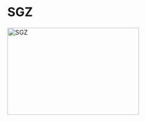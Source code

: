 <h1>SGZ</h1>
<img src="file:///C:/Users/LAB%20360/Downloads/ma%C3%A7a.gif)" alt="SGZ" width="300" height="200">
